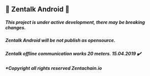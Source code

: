 ## :satellite: Zentalk Android :satellite:


##### This project is under active development, there may be breaking changes.

##### Zentalk Android will be not publish as opensource.

##### Zentalk offline communication works 20 meters. 15.04.2019 ✔️

##### *Copyright all rights reserved Zentachain.io
